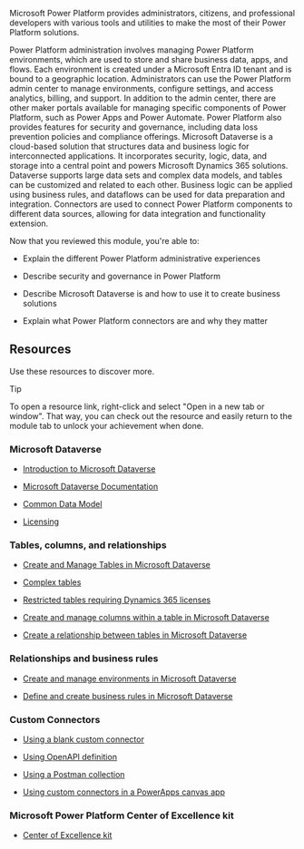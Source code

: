 

Microsoft Power Platform provides administrators, citizens, and professional developers with various tools and utilities to make the most of their Power Platform solutions. 

Power Platform administration involves managing Power Platform environments, which are used to store and share business data, apps, and flows. Each environment is created under a Microsoft Entra ID tenant and is bound to a geographic location. Administrators can use the Power Platform admin center to manage environments, configure settings, and access analytics, billing, and support. In addition to the admin center, there are other maker portals available for managing specific components of Power Platform, such as Power Apps and Power Automate. Power Platform also provides features for security and governance, including data loss prevention policies and compliance offerings. Microsoft Dataverse is a cloud-based solution that structures data and business logic for interconnected applications. It incorporates security, logic, data, and storage into a central point and powers Microsoft Dynamics 365 solutions. Dataverse supports large data sets and complex data models, and tables can be customized and related to each other. Business logic can be applied using business rules, and dataflows can be used for data preparation and integration. Connectors are used to connect Power Platform components to different data sources, allowing for data integration and functionality extension.

Now that you reviewed this module, you're able to:

- Explain the different Power Platform administrative experiences

- Describe security and governance in Power Platform

- Describe Microsoft Dataverse is and how to use it to create business solutions

- Explain what Power Platform connectors are and why they matter

## Resources

Use these resources to discover more.

> [!TIP]
> To open a resource link, right-click and select "Open in a new tab or window". That way, you can check out the resource and easily return to the module tab to unlock your achievement when done.

### Microsoft Dataverse

- [Introduction to Microsoft Dataverse](/training/modules/intro-common-data-service/)

- [Microsoft Dataverse Documentation](/powerapps/maker/common-data-service/data-platform-intro)

- [Common Data Model](/business-applications-release-notes/april19/cdm-data-integration/common-data-model-cdm)

- [Licensing](/power-platform/admin/pricing-billing-skus)

### Tables, columns, and relationships

- [Create and Manage Tables in Microsoft Dataverse](/training/modules/create-manage-entities/)

- [Complex tables](/powerapps/maker/common-data-service/data-platform-complex-entities)

- [Restricted tables requiring Dynamics 365 licenses](/powerapps/maker/common-data-service/data-platform-restricted-entities)

- [Create and manage columns within a table in Microsoft Dataverse](/training/modules/create-manage-fields-within-entity/)

- [Create a relationship between tables in Microsoft Dataverse](/training/modules/create-relationship-between-cds-entities/)

### Relationships and business rules

- [Create and manage environments in Microsoft Dataverse](/training/modules/create-manage-environments/1-intro)

- [Define and create business rules in Microsoft Dataverse](/training/modules/define-create-business-rules/)

### Custom Connectors

- [Using a blank custom connector](/connectors/custom-connectors/define-blank)

- [Using OpenAPI definition](/connectors/custom-connectors/define-openapi-definition)

- [Using a Postman collection](/connectors/custom-connectors/define-postman-collection)

- [Using custom connectors in a PowerApps canvas app](/training/modules/use-custom-connectors-in-powerapps-canvas-app/)

### Microsoft Power Platform Center of Excellence kit 

- [Center of Excellence kit](/power-platform/guidance/coe/starter-kit)